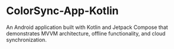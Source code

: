 # ColorSync-App-Kotlin
An Android application built with Kotlin and Jetpack Compose that demonstrates MVVM architecture, offline functionality, and cloud synchronization.

